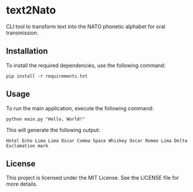 # text2Nato

CLI tool to transform text into the NATO phonetic alphabet for oral transmission.

## Installation

To install the required dependencies, use the following command:

`pip install -r requirements.txt`


## Usage

To run the main application, execute the following command:

```
python main.py "Hello, World!"
```

This will generate the following output:
```
Hotel Echo Lima Lima Oscar Comma Space Whiskey Oscar Romeo Lima Delta Exclamation mark
```


## License

This project is licensed under the MIT License. See the LICENSE file for more details.
